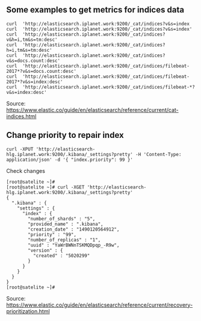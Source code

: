 ## Some examples to get metrics for indices data

```
curl  'http://elasticsearch.iplanet.work:9200/_cat/indices?v&s=index
curl  'http://elasticsearch.iplanet.work:9200/_cat/indices?v&s=index'
curl  'http://elasticsearch.iplanet.work:9200/_cat/indices?v&h=i,tm&s=tm:desc'
curl  'http://elasticsearch.iplanet.work:9200/_cat/indices?h=i,tm&s=tm:desc' 
curl  'http://elasticsearch.iplanet.work:9200/_cat/indices?v&s=docs.count:desc'
curl  'http://elasticsearch.iplanet.work:9200/_cat/indices/filebeat-2017*?v&s=docs.count:desc'
curl  'http://elasticsearch.iplanet.work:9200/_cat/indices/filebeat-2017*?v&s=index:desc'
curl  'http://elasticsearch.iplanet.work:9200/_cat/indices/filebeat-*?v&s=index:desc'
```

Source:
https://www.elastic.co/guide/en/elasticsearch/reference/current/cat-indices.html

## Change priority to repair index

```
curl -XPUT 'http://elasticsearch-hlg.iplanet.work:9200/.kibana/_settings?pretty' -H 'Content-Type: application/json' -d '{ "index.priority": 99 }'
```
Check changes
```
[root@satelite ~]# 
[root@satelite ~]# curl -XGET 'http://elasticsearch-hlg.iplanet.work:9200/.kibana/_settings?pretty'                                                                {
  ".kibana" : {
    "settings" : {
      "index" : {
        "number_of_shards" : "5",
        "provided_name" : ".kibana",
        "creation_date" : "1490120564912",
        "priority" : "99",
        "number_of_replicas" : "1",
        "uuid" : "YaWrBWNnTSKMQDpqp_-R9w",
        "version" : {
          "created" : "5020299"
        }
      }
    }
  }
}
[root@satelite ~]# 
```
Source: https://www.elastic.co/guide/en/elasticsearch/reference/current/recovery-prioritization.html

